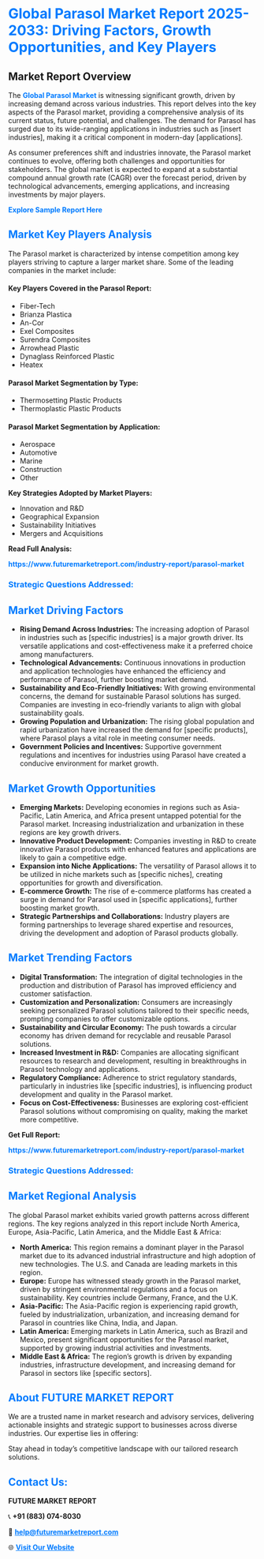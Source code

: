 <h1 style="color: #007BFF;">Global Parasol Market Report 2025-2033: Driving Factors, Growth Opportunities, and Key Players</h1>

<section id="overview">
<h2>Market Report Overview</h2>
<p>The <a href="https://www.futuremarketreport.com/industry-report/parasol-market" style="color: #007BFF; text-decoration: none;"><strong>Global Parasol Market</strong></a> is witnessing significant growth, driven by increasing demand across various industries. This report delves into the key aspects of the Parasol market, providing a comprehensive analysis of its current status, future potential, and challenges. The demand for Parasol has surged due to its wide-ranging applications in industries such as [insert industries], making it a critical component in modern-day [applications].</p>
<p>As consumer preferences shift and industries innovate, the Parasol market continues to evolve, offering both challenges and opportunities for stakeholders. The global market is expected to expand at a substantial compound annual growth rate (CAGR) over the forecast period, driven by technological advancements, emerging applications, and increasing investments by major players.</p>
</section>

<section id="overview">
<p><a href="https://www.futuremarketreport.com/request-sample/reportId=33990" style="color: #007BFF; text-decoration: none;"><strong>Explore Sample Report Here</strong></a></p>
</section>

<section id="key-players">
<h2 style="color: #007BFF;">Market Key Players Analysis</h2>
<p>The Parasol market is characterized by intense competition among key players striving to capture a larger market share. Some of the leading companies in the market include:</p>
<h4>Key Players Covered in the Parasol Report:</h4>
<ul><li>Fiber-Tech</li><li>Brianza Plastica</li><li>An-Cor</li><li>Exel Composites</li><li>Surendra Composites</li><li>Arrowhead Plastic</li><li>Dynaglass Reinforced Plastic</li><li>Heatex</li></ul>
<h4>Parasol Market Segmentation by Type:</h4>
<ul><li>Thermosetting Plastic Products</li><li>Thermoplastic Plastic Products</li></ul>

<h4>Parasol Market Segmentation by Application:</h4>
<ul><li>Aerospace</li><li>Automotive</li><li>Marine</li><li>Construction</li><li>Other</li></ul>
<p><strong>Key Strategies Adopted by Market Players:</strong></p>
<ul>
<li>Innovation and R&D</li>
<li>Geographical Expansion</li>
<li>Sustainability Initiatives</li>
<li>Mergers and Acquisitions</li>
</ul>
</section>

<section>
<p><strong>Read Full Analysis: </strong></p><a href="https://www.futuremarketreport.com/industry-report/parasol-market" style="color: #007BFF; text-decoration: none;"><strong>https://www.futuremarketreport.com/industry-report/parasol-market</strong></a>
<h3 style="color: #007BFF;">Strategic Questions Addressed:</h3>
</section>

<section id="driving-factors">
<h2 style="color: #007BFF;">Market Driving Factors</h2>
<ul>
<li><strong>Rising Demand Across Industries:</strong> The increasing adoption of Parasol in industries such as [specific industries] is a major growth driver. Its versatile applications and cost-effectiveness make it a preferred choice among manufacturers.</li>
<li><strong>Technological Advancements:</strong> Continuous innovations in production and application technologies have enhanced the efficiency and performance of Parasol, further boosting market demand.</li>
<li><strong>Sustainability and Eco-Friendly Initiatives:</strong> With growing environmental concerns, the demand for sustainable Parasol solutions has surged. Companies are investing in eco-friendly variants to align with global sustainability goals.</li>
<li><strong>Growing Population and Urbanization:</strong> The rising global population and rapid urbanization have increased the demand for [specific products], where Parasol plays a vital role in meeting consumer needs.</li>
<li><strong>Government Policies and Incentives:</strong> Supportive government regulations and incentives for industries using Parasol have created a conducive environment for market growth.</li>
</ul>
</section>

<section id="growth-opportunities">
<h2 style="color: #007BFF;">Market Growth Opportunities</h2>
<ul>
<li><strong>Emerging Markets:</strong> Developing economies in regions such as Asia-Pacific, Latin America, and Africa present untapped potential for the Parasol market. Increasing industrialization and urbanization in these regions are key growth drivers.</li>
<li><strong>Innovative Product Development:</strong> Companies investing in R&D to create innovative Parasol products with enhanced features and applications are likely to gain a competitive edge.</li>
<li><strong>Expansion into Niche Applications:</strong> The versatility of Parasol allows it to be utilized in niche markets such as [specific niches], creating opportunities for growth and diversification.</li>
<li><strong>E-commerce Growth:</strong> The rise of e-commerce platforms has created a surge in demand for Parasol used in [specific applications], further boosting market growth.</li>
<li><strong>Strategic Partnerships and Collaborations:</strong> Industry players are forming partnerships to leverage shared expertise and resources, driving the development and adoption of Parasol products globally.</li>
</ul>
</section>

<section id="trending-factors">
<h2 style="color: #007BFF;">Market Trending Factors</h2>
<ul>
<li><strong>Digital Transformation:</strong> The integration of digital technologies in the production and distribution of Parasol has improved efficiency and customer satisfaction.</li>
<li><strong>Customization and Personalization:</strong> Consumers are increasingly seeking personalized Parasol solutions tailored to their specific needs, prompting companies to offer customizable options.</li>
<li><strong>Sustainability and Circular Economy:</strong> The push towards a circular economy has driven demand for recyclable and reusable Parasol solutions.</li>
<li><strong>Increased Investment in R&D:</strong> Companies are allocating significant resources to research and development, resulting in breakthroughs in Parasol technology and applications.</li>
<li><strong>Regulatory Compliance:</strong> Adherence to strict regulatory standards, particularly in industries like [specific industries], is influencing product development and quality in the Parasol market.</li>
<li><strong>Focus on Cost-Effectiveness:</strong> Businesses are exploring cost-efficient Parasol solutions without compromising on quality, making the market more competitive.</li>
</ul>
</section>

<section>
<p><strong>Get Full Report: </strong></p><a href="https://www.futuremarketreport.com/industry-report/parasol-market" style="color: #007BFF; text-decoration: none;"><strong>https://www.futuremarketreport.com/industry-report/parasol-market</strong></a>
<h3 style="color: #007BFF;">Strategic Questions Addressed:</h3>
</section>


<section id="regional-analysis">
<h2 style="color: #007BFF;">Market Regional Analysis</h2>
<p>The global Parasol market exhibits varied growth patterns across different regions. The key regions analyzed in this report include North America, Europe, Asia-Pacific, Latin America, and the Middle East & Africa:</p>
<ul>
<li><strong>North America:</strong> This region remains a dominant player in the Parasol market due to its advanced industrial infrastructure and high adoption of new technologies. The U.S. and Canada are leading markets in this region.</li>
<li><strong>Europe:</strong> Europe has witnessed steady growth in the Parasol market, driven by stringent environmental regulations and a focus on sustainability. Key countries include Germany, France, and the U.K.</li>
<li><strong>Asia-Pacific:</strong> The Asia-Pacific region is experiencing rapid growth, fueled by industrialization, urbanization, and increasing demand for Parasol in countries like China, India, and Japan.</li>
<li><strong>Latin America:</strong> Emerging markets in Latin America, such as Brazil and Mexico, present significant opportunities for the Parasol market, supported by growing industrial activities and investments.</li>
<li><strong>Middle East & Africa:</strong> The region’s growth is driven by expanding industries, infrastructure development, and increasing demand for Parasol in sectors like [specific sectors].</li>
</ul>
</section>

<footer>
<h2 style="color: #007BFF;">About FUTURE MARKET REPORT</h2>
<p>We are a trusted name in market research and advisory services, delivering actionable insights and strategic support to businesses across diverse industries. Our expertise lies in offering:</p>

<p>Stay ahead in today’s competitive landscape with our tailored research solutions.</p>

<h2 style="color: #007BFF;">Contact Us:</h2>
<p><strong>FUTURE MARKET REPORT</strong></p>
<p>📞 <strong>+91 (883) 074-8030</strong></p>
<p>📧 <strong><a href="mailto:help@futuremarketreport.com" style="color: #007BFF;">help@futuremarketreport.com</a></strong></p>
<p>🌐 <strong><a href="https://www.futuremarketreport.com/" style="color: #007BFF;">Visit Our Website</a></strong></p>
</footer>